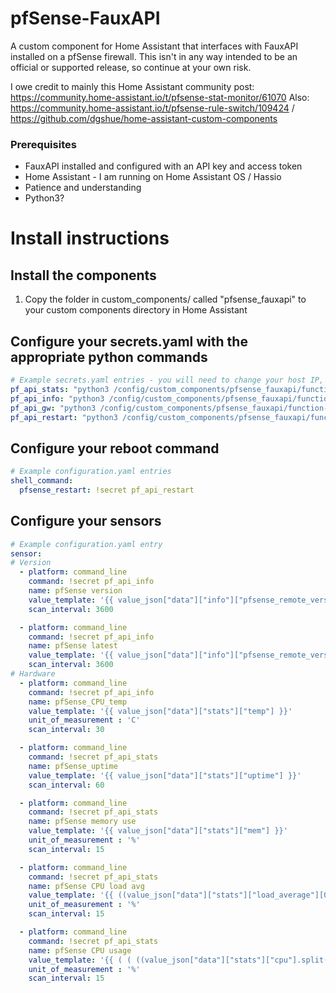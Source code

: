 # pfSense-FauxAPI
A custom component for Home Assistant that interfaces with FauxAPI installed on a pfSense firewall.
This isn't in any way intended to be an official or supported release, so continue at your own risk. 


I owe credit to mainly this Home Assistant community post: https://community.home-assistant.io/t/pfsense-stat-monitor/61070
Also: https://community.home-assistant.io/t/pfsense-rule-switch/109424 / https://github.com/dgshue/home-assistant-custom-components

### Prerequisites
 - FauxAPI installed and configured with an API key and access token
 - Home Assistant - I am running on Home Assistant OS / Hassio 
 - Patience and understanding 
 - Python3?
 

# Install instructions

## Install the components
1. Copy the folder in custom_components/ called "pfsense_fauxapi" to your custom components directory in Home Assistant

## Configure your secrets.yaml with the appropriate python commands
```yaml
# Example secrets.yaml entries - you will need to change your host IP, apikey, and accesstoken in each command below
pf_api_stats: "python3 /config/custom_components/pfsense_fauxapi/function-stats.py 192.168.1.1 PFFAyourapikey youraccesstoken"
pf_api_info: "python3 /config/custom_components/pfsense_fauxapi/function-info.py 192.168.1.1 PFFAyourapikey youraccesstoken"
pf_api_gw: "python3 /config/custom_components/pfsense_fauxapi/function-gateway.py 192.168.1.1 PFFAyourapikey youraccesstoken"
pf_api_restart: "python3 /config/custom_components/pfsense_fauxapi/function-reboot.py 192.168.1.1 PFFAyourapikey youraccesstoken"
```

## Configure your reboot command
```yaml
# Example configuration.yaml entries
shell_command:
  pfsense_restart: !secret pf_api_restart

```

## Configure your sensors
```yaml
# Example configuration.yaml entry
sensor:
# Version
  - platform: command_line
    command: !secret pf_api_info
    name: pfSense version
    value_template: '{{ value_json["data"]["info"]["pfsense_remote_version"]["installed_version"] }}'
    scan_interval: 3600

  - platform: command_line
    command: !secret pf_api_info
    name: pfSense latest
    value_template: '{{ value_json["data"]["info"]["pfsense_remote_version"]["version"] }}'
    scan_interval: 3600
# Hardware
  - platform: command_line
    command: !secret pf_api_info
    name: pfSense_CPU_temp
    value_template: '{{ value_json["data"]["stats"]["temp"] }}'
    unit_of_measurement : 'C'
    scan_interval: 30

  - platform: command_line
    command: !secret pf_api_stats
    name: pfSense_uptime
    value_template: '{{ value_json["data"]["stats"]["uptime"] }}'
    scan_interval: 60

  - platform: command_line
    command: !secret pf_api_stats
    name: pfSense memory use
    value_template: '{{ value_json["data"]["stats"]["mem"] }}'
    unit_of_measurement : '%'
    scan_interval: 15

  - platform: command_line
    command: !secret pf_api_stats
    name: pfSense CPU load avg
    value_template: '{{ ((value_json["data"]["stats"]["load_average"][0] | float) * 100.0 / 2.0 ) | round(0) }}'
    unit_of_measurement : '%'
    scan_interval: 15

  - platform: command_line
    command: !secret pf_api_stats
    name: pfSense CPU usage
    value_template: '{{ ( ( ((value_json["data"]["stats"]["cpu"].split("|")[0] | float) / (value_json["data"]["stats"]["cpu"].split("|")[1] | float)) - 1.0 ) * 100.0 ) | round(1) }}'
    unit_of_measurement : '%'
    scan_interval: 15
```

  
